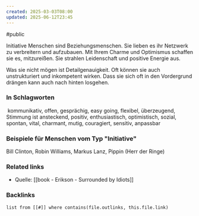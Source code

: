 ```yaml
---
created: 2025-03-03T08:00
updated: 2025-06-12T23:45
---
```

#public

Initiative Menschen sind Beziehungsmenschen. Sie lieben es ihr Netzwerk zu verbreitern und aufzubauen. Mit Ihrem Charme und Optimismus schaffen sie es, mitzureißen. Sie strahlen Leidenschaft und positive Energie aus. 

Was sie nicht mögen ist Detailgenauigkeit. Oft können sie auch unstrukturiert und inkompetent wirken. Dass sie sich oft in den Vordergrund drängen kann auch nach hinten losgehen.
### In Schlagworten
 kommunikativ, offen, gesprächig, easy going, flexibel, überzeugend, Stimmung ist ansteckend, positiv, enthusiastisch, optimistisch, sozial, spontan, vital, charmant, mutig, couragiert, sensitiv, anpassbar

### Beispiele für Menschen vom Typ "Initiative"
Bill Clinton, Robin Williams, Markus Lanz, Pippin (Herr der Ringe)


### Related links
- Quelle: [[book - Erikson - Surrounded by Idiots]]

### Backlinks
```dataview 
list from [[#]] where contains(file.outlinks, this.file.link)
```

